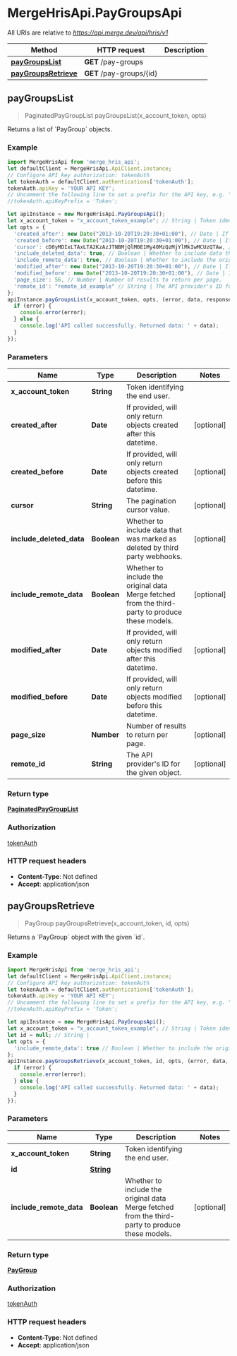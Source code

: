 # MergeHrisApi.PayGroupsApi

All URIs are relative to *https://api.merge.dev/api/hris/v1*

Method | HTTP request | Description
------------- | ------------- | -------------
[**payGroupsList**](PayGroupsApi.md#payGroupsList) | **GET** /pay-groups | 
[**payGroupsRetrieve**](PayGroupsApi.md#payGroupsRetrieve) | **GET** /pay-groups/{id} | 



## payGroupsList

> PaginatedPayGroupList payGroupsList(x_account_token, opts)



Returns a list of &#x60;PayGroup&#x60; objects.

### Example

```javascript
import MergeHrisApi from 'merge_hris_api';
let defaultClient = MergeHrisApi.ApiClient.instance;
// Configure API key authorization: tokenAuth
let tokenAuth = defaultClient.authentications['tokenAuth'];
tokenAuth.apiKey = 'YOUR API KEY';
// Uncomment the following line to set a prefix for the API key, e.g. "Token" (defaults to null)
//tokenAuth.apiKeyPrefix = 'Token';

let apiInstance = new MergeHrisApi.PayGroupsApi();
let x_account_token = "x_account_token_example"; // String | Token identifying the end user.
let opts = {
  'created_after': new Date("2013-10-20T19:20:30+01:00"), // Date | If provided, will only return objects created after this datetime.
  'created_before': new Date("2013-10-20T19:20:30+01:00"), // Date | If provided, will only return objects created before this datetime.
  'cursor': cD0yMDIxLTAxLTA2KzAzJTNBMjQlM0E1My40MzQzMjYlMkIwMCUzQTAw, // String | The pagination cursor value.
  'include_deleted_data': true, // Boolean | Whether to include data that was marked as deleted by third party webhooks.
  'include_remote_data': true, // Boolean | Whether to include the original data Merge fetched from the third-party to produce these models.
  'modified_after': new Date("2013-10-20T19:20:30+01:00"), // Date | If provided, will only return objects modified after this datetime.
  'modified_before': new Date("2013-10-20T19:20:30+01:00"), // Date | If provided, will only return objects modified before this datetime.
  'page_size': 56, // Number | Number of results to return per page.
  'remote_id': "remote_id_example" // String | The API provider's ID for the given object.
};
apiInstance.payGroupsList(x_account_token, opts, (error, data, response) => {
  if (error) {
    console.error(error);
  } else {
    console.log('API called successfully. Returned data: ' + data);
  }
});
```

### Parameters


Name | Type | Description  | Notes
------------- | ------------- | ------------- | -------------
 **x_account_token** | **String**| Token identifying the end user. | 
 **created_after** | **Date**| If provided, will only return objects created after this datetime. | [optional] 
 **created_before** | **Date**| If provided, will only return objects created before this datetime. | [optional] 
 **cursor** | **String**| The pagination cursor value. | [optional] 
 **include_deleted_data** | **Boolean**| Whether to include data that was marked as deleted by third party webhooks. | [optional] 
 **include_remote_data** | **Boolean**| Whether to include the original data Merge fetched from the third-party to produce these models. | [optional] 
 **modified_after** | **Date**| If provided, will only return objects modified after this datetime. | [optional] 
 **modified_before** | **Date**| If provided, will only return objects modified before this datetime. | [optional] 
 **page_size** | **Number**| Number of results to return per page. | [optional] 
 **remote_id** | **String**| The API provider&#39;s ID for the given object. | [optional] 

### Return type

[**PaginatedPayGroupList**](PaginatedPayGroupList.md)

### Authorization

[tokenAuth](../README.md#tokenAuth)

### HTTP request headers

- **Content-Type**: Not defined
- **Accept**: application/json


## payGroupsRetrieve

> PayGroup payGroupsRetrieve(x_account_token, id, opts)



Returns a &#x60;PayGroup&#x60; object with the given &#x60;id&#x60;.

### Example

```javascript
import MergeHrisApi from 'merge_hris_api';
let defaultClient = MergeHrisApi.ApiClient.instance;
// Configure API key authorization: tokenAuth
let tokenAuth = defaultClient.authentications['tokenAuth'];
tokenAuth.apiKey = 'YOUR API KEY';
// Uncomment the following line to set a prefix for the API key, e.g. "Token" (defaults to null)
//tokenAuth.apiKeyPrefix = 'Token';

let apiInstance = new MergeHrisApi.PayGroupsApi();
let x_account_token = "x_account_token_example"; // String | Token identifying the end user.
let id = null; // String | 
let opts = {
  'include_remote_data': true // Boolean | Whether to include the original data Merge fetched from the third-party to produce these models.
};
apiInstance.payGroupsRetrieve(x_account_token, id, opts, (error, data, response) => {
  if (error) {
    console.error(error);
  } else {
    console.log('API called successfully. Returned data: ' + data);
  }
});
```

### Parameters


Name | Type | Description  | Notes
------------- | ------------- | ------------- | -------------
 **x_account_token** | **String**| Token identifying the end user. | 
 **id** | [**String**](.md)|  | 
 **include_remote_data** | **Boolean**| Whether to include the original data Merge fetched from the third-party to produce these models. | [optional] 

### Return type

[**PayGroup**](PayGroup.md)

### Authorization

[tokenAuth](../README.md#tokenAuth)

### HTTP request headers

- **Content-Type**: Not defined
- **Accept**: application/json

